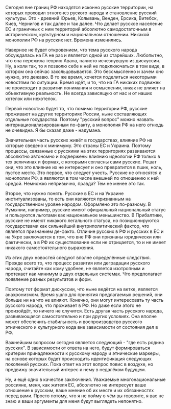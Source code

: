Сегодня вне границ РФ находятся исконно русские территории, на которых проходил этногенез руского народа и становление русский культуры. Это - древний Юрьев, Колывань, Венден, Ерсика, Витебск, Киев, Чернигов и так далее и так далее. 
 Что делает русское население ЕС и граничных с ним территорий абсолютно самодостаточным в историческом, культурном и национальном отношении. Никакой монополии РФ на русских нет. Времена изменились.

Наверное не будет откровением, что тема русского народа обсуждалась на ГА не раз и является одной из старейших. Любопытно, что она пережила теорию Авана, начисто исчезнувшую из дискуссии. Ну, а коли так, то я позволю себе к ней не подклюючаться в том виде, в котором она сейчас закольцовывается. Это бессмысленно и зачем оно нужно, это дежавю. В то же время, хочется поделиться некоторыми новостями по ситуации. Время идёт, и то, что на ГА никаких подвижек не происходит в развитии понимания и осмыслении, никак не влияет на объективную реальность. Не всегда зависящую от нас и от наших хотелок или нехотелок. 

 Первой новостью будет то, что помимо территории РФ, русские проживают на других территориях России, ныне составляющих отдельные государства. Поэтому "русский вопрос" можно назвать интернационализированным по-факту, а монополия РФ на него отнюдь не очевидна. Я бы сказал даже - надумана. 

 Значительная часть русских живёт в государствах, влияние РФ на которые сведено к минимуму. Это страны ЕС и Украина. Поэтому процессы, связанные с русскими на этих территориях развиваются абсолютно автономно и подвержены влиянию идеологии РФ только в тех величинах и формах, с которыми согласны сами русские. Решат они, что это влияние их не интересует и оно превратится в пшик, ноль, пустое место. Это первое, что следует учесть. Русские не относятся к монополии РФ, а являются в том числе внешней по отношению к ней средой. Немножко непривычно, правда? Тем не менее это так. 

 Второе, что нужно понять. Русские в ЕС и на Украине институализованы, то есть они являются признанным на государственном уровне народом. Оформлено это по-разному. В Румынии, например, русские имеют официальный национальный статус и пользуются льготами как национальное меньшинство. В Прибалтике, русские не имеют никакого легального статуса, но позиционируются государствами как сильнейший внутриполитический фактор, что является признанием де-факто. Отличие русских в РФ и русских в ЕС и на Укре заключается в том, что вне РФ они признаны юридически или фактически, а в РФ их существование если не отрицается, то и не имеет никакого самостоятельного выражения.

 Из этих двух новостей следуют вполне определённые следствия. Прежде всего то, что процесс развития или деградации русского народа, считайте как кому удобнее, не является изотропным и протекает как минимум в двух отдельных системах. Что предполагает появление разных результатов и форм. 

 Поэтому тот формат дискуссии, что ныне ведётся на ветке, является анахронизмом. Время ушло для принятия предлагаемых решений, они больше ни на что не влияют. Конечно, они могут интересовать ту часть русского народа, что проживает в РФ. Но даже если этого не произойдёт, то ничего не случится. Есть другая часть русского народа, развивающаяся самостоятельно и при других условиях. Она вполне может обеспечить стабильность и воспроизводство русского этнического и культурного кода вне зависимости от состояния дел в РФ. 

 Важнейшим вопросом сегодня является следующий - "где есть родина русских". В зависимости от ответа на него, будут формироваться критерии принадлежности к русскому народу и этнические маркеры, на основе которых будет происходить идентификация следующих поколений русских.  Пока ответ на этот вопрос повис в воздухе, но предвижу значительный интерес к нему в недалёком будущем. 

 Ну, и ещё одно в качестве заключения. Уважаемые многонациональные россияне, меня, как жителя ЕС, абсолютно не интересует ваше отношение к русским, ваше мнение об их месте и их обязанностях перед вами. Просто потому, что я не пойму о чём вы говорите, я вас не знаю и ваши аргументы для меня будут выглядеть непонятно.
